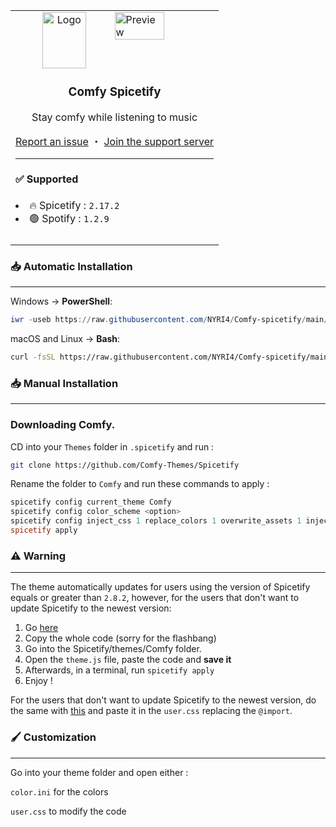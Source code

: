 <table>
  <tr>
    <td>
      <img align="right" src="https://comfy-themes.github.io/Spicetify/Comfy/preview/preview.png" alt="Preview" width="50%">
      <div align="center">
        <img align="center" src="https://i.imgur.com/gWx75QA.png" alt="Logo" width="70" height="90">
        <h3 align="center">Comfy Spicetify</h3>
        <p align="center">Stay comfy while listening to music</p>
        <a href="https://github.com/Comfy-Themes/Spicetify/issues">Report an issue</a> ・ <a href="https://discord.gg/comfy-camp-811203761619337259">Join the support server</a>
      </div>
      <hr>
      <h4> ✅ Supported</h4>
        <li>🔥 Spicetify : <code>2.17.2</code></li>
        <li>🟢 Spotify : <code>1.2.9</code></li>
        <h4> </h4>
      </hr>
    </td>
  </tr>
</table>




### 📥 Automatic Installation

---

Windows -> **PowerShell**:

```powershell
iwr -useb https://raw.githubusercontent.com/NYRI4/Comfy-spicetify/main/install.ps1 | iex
```

macOS and Linux -> **Bash**:

```bash
curl -fsSL https://raw.githubusercontent.com/NYRI4/Comfy-spicetify/main/install.sh | sh
```

### 📥 Manual Installation

---

### Downloading Comfy.

CD into your `Themes` folder in `.spicetify` and run :

```sh
git clone https://github.com/Comfy-Themes/Spicetify
```

Rename the folder to `Comfy` and run these commands to apply :

```powershell
spicetify config current_theme Comfy
spicetify config color_scheme <option>
spicetify config inject_css 1 replace_colors 1 overwrite_assets 1 inject_theme_js 1
spicetify apply
```

### ⚠️️ Warning

---

The theme automatically updates for users using the version of Spicetify equals or greater than `2.8.2`, however, for the users that don't want to update Spicetify to the newest version:

1. Go [here](https://comfy-themes.github.io/Spicetify/Comfy/theme.script.js)
2. Copy the whole code (sorry for the flashbang)
3. Go into the Spicetify/themes/Comfy folder.
4. Open the `theme.js` file, paste the code and **save it**
5. Afterwards, in a terminal, run `spicetify apply`
6. Enjoy !

For the users that don't want to update Spicetify to the newest version, do the same with [this](https://comfy-themes.github.io/Spicetify/Comfy/app.css) and paste it in the `user.css` replacing the `@import`.

### 🖌️ Customization

---

Go into your theme folder and open either :

`color.ini` for the colors

`user.css` to modify the code
